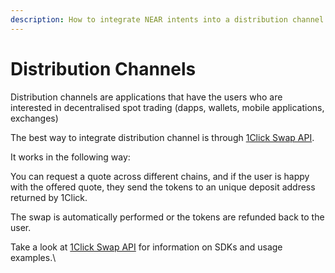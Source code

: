 ```yaml
---
description: How to integrate NEAR intents into a distribution channel
---
```


# Distribution Channels

Distribution channels are applications that have the users who are interested in decentralised spot trading (dapps, wallets, mobile applications, exchanges)

The best way to integrate distribution channel is through [1Click Swap API](1click-api.md).

It works in the following way:

You can request a quote across different chains, and if the user is happy with the offered quote, they send the tokens to an unique deposit address returned by 1Click.

The swap is automatically performed or the tokens are refunded back to the user.





Take a look at [1Click Swap API](1click-api.md) for information on SDKs and usage examples.\
